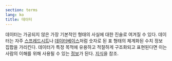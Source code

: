 ```yaml
---
section: terms
lang: ko
title: 데이터
---
```


데이터는 가공되지 않은 가장 기본적인 형태의 사실에 대한 진술로 여겨질 수 있다. 데이터는 자주 [스프레드시트](../spreadsheet/)나 [데이터베이스](../database/)처럼 숫자로 된 표 형태의 체계화된 수치 정보 집합을 가리킨다. 데이터가 특정 목적에 유용하고 적절하게 구조화되고 표현된다면 이는 사람의 이해를 위해 사용될 수 있는 [정보](../information/)가 된다. [지식](../knowledge/)을 참조.
